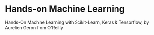 # Hands-on Machine Learning
Hands-On Machine Learning with Scikit-Learn, Keras &amp; Tensorflow, by Aurelien Geron from O'Reilly

